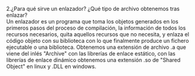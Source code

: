 2.¿Para qué sirve un enlazador? ¿Qué tipo de archivo obtenemos tras enlazar?	
Un enlazador es un programa que toma los objetos generados en los primeros pasos del proceso de compilación, la información de todos los recursos necesarios, quita aquellos recursos que no necesita, y enlaza el código objeto con su biblioteca con lo que finalmente produce un fichero ejecutable o una biblioteca. 
Obtenemos una extensión de archivo .a que viene del inlés "Archive" con las librerías de enlace estático, con las librerías de enlace dinámico obtenemos una extensión .so de "Shared Object" en linux y .DLL en windows.
